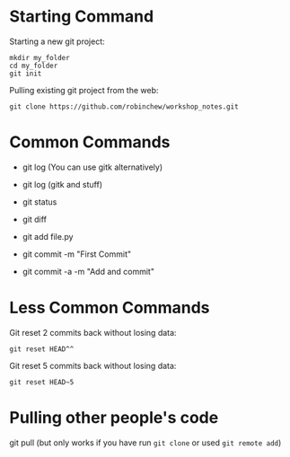 Starting Command
================

Starting a new git project:

    mkdir my_folder
    cd my_folder
    git init

Pulling existing git  project from the web:

    git clone https://github.com/robinchew/workshop_notes.git

Common Commands
===============

- git log (You can use gitk alternatively)
- git log (gitk and stuff)
- git status
- git diff

- git add file.py
- git commit -m "First Commit"
- git commit -a -m "Add and commit"

Less Common Commands
====================

Git reset 2 commits back without losing data:

    git reset HEAD^^

Git reset 5 commits back without losing data:

    git reset HEAD~5

Pulling other people's code
===========================

git pull (but only works if you have run `git clone` or used `git remote add`)
